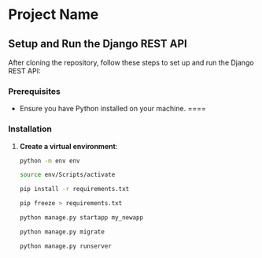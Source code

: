 # Project Name

## Setup and Run the Django REST API

After cloning the repository, follow these steps to set up and run the Django REST API:

### Prerequisites

- Ensure you have Python installed on your machine.
====
### Installation

1. **Create a virtual environment**:

   ```bash
   python -m env env

   source env/Scripts/activate

   pip install -r requirements.txt

   pip freeze > requirements.txt

   python manage.py startapp my_newapp

   python manage.py migrate

   python manage.py runserver
   ```